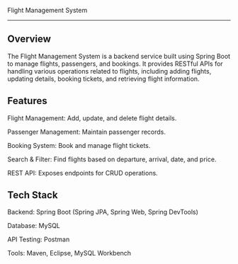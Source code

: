 Flight Management System
*************************************
Overview
--------
The Flight Management System is a backend service built using Spring Boot to manage flights, passengers, and bookings. It provides RESTful APIs for handling various operations related to flights, including adding flights, updating details, booking tickets, and retrieving flight information.

Features
--------
Flight Management: Add, update, and delete flight details.

Passenger Management: Maintain passenger records.

Booking System: Book and manage flight tickets.

Search & Filter: Find flights based on departure, arrival, date, and price.

REST API: Exposes endpoints for CRUD operations.

Tech Stack
----------
Backend: Spring Boot (Spring JPA, Spring Web, Spring DevTools)

Database: MySQL

API Testing: Postman

Tools: Maven, Eclipse, MySQL Workbench
